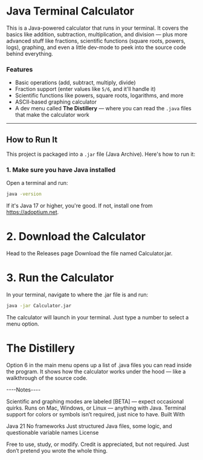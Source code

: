 # Java Terminal Calculator

This is a Java-powered calculator that runs in your terminal. It covers the basics like addition, subtraction, multiplication, and division — plus more advanced stuff like fractions, scientific functions (square roots, powers, logs), graphing, and even a little dev-mode to peek into the source code behind everything.

### Features
- Basic operations (add, subtract, multiply, divide)
- Fraction support (enter values like `5/6`, and it'll handle it)
- Scientific functions like powers, square roots, logarithms, and more
- ASCII-based graphing calculator
- A dev menu called **The Distillery** — where you can read the `.java` files that make the calculator work

---

## How to Run It

This project is packaged into a `.jar` file (Java Archive). Here's how to run it:

### 1. Make sure you have Java installed
Open a terminal and run:

```bash
java -version
```
If it's Java 17 or higher, you're good. If not, install one from https://adoptium.net.

# 2. Download the Calculator
Head to the Releases page
Download the file named Calculator.jar.

# 3. Run the Calculator
In your terminal, navigate to where the .jar file is and run:
```bash
java -jar Calculator.jar
```
The calculator will launch in your terminal. Just type a number to select a menu option.

# The Distillery

Option 6 in the main menu opens up a list of .java files you can read inside the program. It shows how the calculator works under the hood — like a walkthrough of the source code.

----Notes----

Scientific and graphing modes are labeled [BETA] — expect occasional quirks.
Runs on Mac, Windows, or Linux — anything with Java.
Terminal support for colors or symbols isn’t required, just nice to have.
Built With

Java 21
No frameworks
Just structured Java files, some logic, and questionable variable names
License

Free to use, study, or modify.
Credit is appreciated, but not required.
Just don’t pretend you wrote the whole thing.
